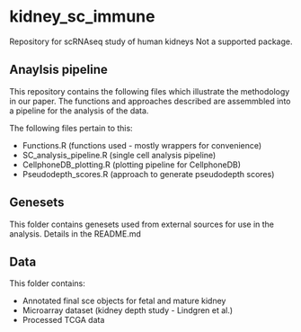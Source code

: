 # kidney_sc_immune
Repository for scRNAseq study of human kidneys
Not a supported package.

## Anaylsis pipeline

This repository contains the following files which illustrate the methodology in our paper.
The functions and approaches described are assemmbled into a pipeline for the analysis of the data.

The following files pertain to this:
* Functions.R (functions used - mostly wrappers for convenience)
* SC_analysis_pipeline.R (single cell analysis pipeline)
* CellphoneDB_plotting.R (plotting pipeline for CellphoneDB)
* Pseudodepth_scores.R (approach to generate pseudodepth scores)

## Genesets
This folder contains genesets used from external sources for use in the analysis. Details in the README.md

## Data
This folder contains:
* Annotated final sce objects for fetal and mature kidney
* Microarray dataset (kidney depth study - Lindgren et al.)
* Processed TCGA data
